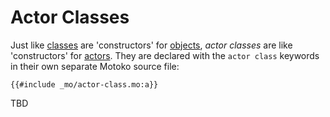 # Actor Classes
Just like [classes](/common-programming-concepts/objects-and-classes/classes.html) are 'constructors' for [objects](/common-programming-concepts/objects-and-classes/objects.html), *actor classes* are like 'constructors' for [actors](/internet-computer-programming-concepts/actors.html). They are declared with the `actor class` keywords in their own separate Motoko source file:
```motoko
{{#include _mo/actor-class.mo:a}}
```

TBD
